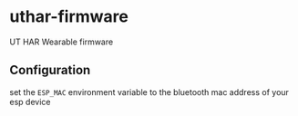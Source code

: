 # uthar-firmware

UT HAR Wearable firmware

## Configuration

set the `ESP_MAC` environment variable to the bluetooth mac address of your esp device
